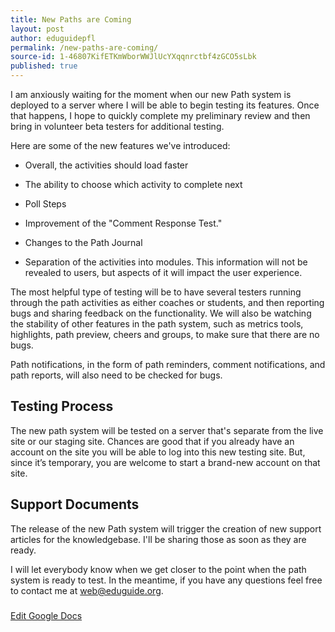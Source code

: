 ```yaml
---
title: New Paths are Coming
layout: post
author: eduguidepfl
permalink: /new-paths-are-coming/
source-id: 1-46807KifETKmWborWWJlUcYXqqnrctbf4zGCO5sLbk
published: true
---
```

I am anxiously waiting for the moment when our new Path system is deployed to a server where I will be able to begin testing its features. Once that happens, I hope to quickly complete my preliminary review and then bring in volunteer beta testers for additional testing.

Here are some of the new features we've introduced:

* Overall, the activities should load faster

* The ability to choose which activity to complete next

* Poll Steps

* Improvement of the "Comment Response Test."

* Changes to the Path Journal

* Separation of the activities into modules. This information will not be revealed to users, but aspects of it will impact the user experience.

The most helpful type of testing will be to have several testers running through the path activities as either coaches or students, and then reporting bugs and sharing feedback on the functionality. We will also be watching the stability of other features in the path system, such as metrics tools, highlights, path preview, cheers and groups, to make sure that there are no bugs.

Path notifications, in the form of path reminders, comment notifications, and path reports, will also need to be checked for bugs.

## Testing Process

The new path system will be tested on a server that's separate from the live site or our staging site. Chances are good that if you already have an account on the site you will be able to log into this new testing site. But, since it’s temporary, you are welcome to start a brand-new account on that site.

## Support Documents

The release of the new Path system will trigger the creation of new support articles for the knowledgebase. I'll be sharing those as soon as they are ready.

I will let everybody know when we get closer to the point when the path system is ready to test. In the meantime, if you have any questions feel free to contact me at [web@eduguide.org](mailto:web@eduguide.org).

###

[Edit Google Docs](https://docs.google.com/document/d/1-46807KifETKmWborWWJlUcYXqqnrctbf4zGCO5sLbk/edit?usp=sharing)

